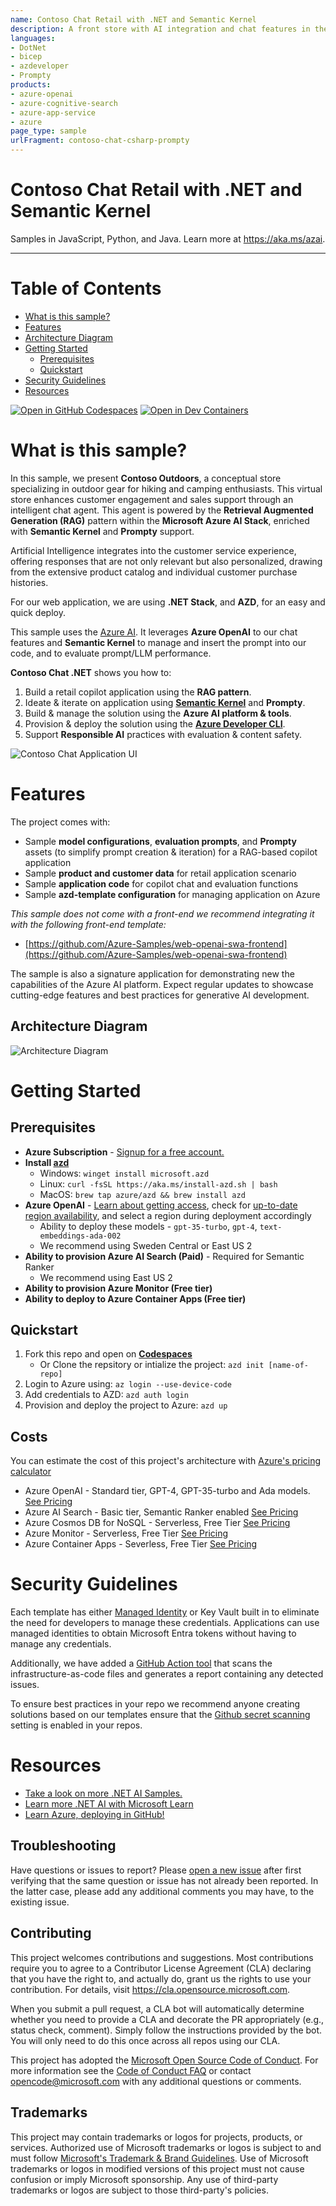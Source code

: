 ```yaml
---
name: Contoso Chat Retail with .NET and Semantic Kernel
description: A front store with AI integration and chat features in the Cloud
languages:
- DotNet
- bicep
- azdeveloper
- Prompty
products:
- azure-openai
- azure-cognitive-search
- azure-app-service
- azure
page_type: sample
urlFragment: contoso-chat-csharp-prompty
---
```


# Contoso Chat Retail with .NET and Semantic Kernel

Samples in JavaScript, Python, and Java. Learn more at https://aka.ms/azai.

---

# Table of Contents

- [What is this sample?](#what-is-this-sample)
- [Features](#features)
- [Architecture Diagram](#architecture-diagram)
- [Getting Started](#getting-started)
  - [Prerequisites](#prerequisites)
  - [Quickstart](#quickstart)
- [Security Guidelines](#security-guidelines)
- [Resources](#resources)

[![Open in GitHub Codespaces](https://img.shields.io/static/v1?style=for-the-badge&label=GitHub+Codespaces&message=Open&color=brightgreen&logo=github)](https://github.com/codespaces/new?hide_repo_select=true&ref=main&repo=599293758&machine=standardLinux32gb&devcontainer_path=.devcontainer%2Fdevcontainer.json&location=WestUs2)
[![Open in Dev Containers](https://img.shields.io/static/v1?style=for-the-badge&label=Dev%20Containers&message=Open&color=blue&logo=visualstudiocode)](https://vscode.dev/redirect?url=vscode://ms-vscode-remote.remote-containers/cloneInVolume?url=https://github.com/Azure-Samples/chat-rag-openai-csharp-prompty) 

# What is this sample?

In this sample, we present **Contoso Outdoors**, a conceptual store specializing in outdoor gear for hiking and camping enthusiasts. This virtual store enhances customer engagement and sales support through an intelligent chat agent. This agent is powered by the **Retrieval Augmented Generation (RAG)** pattern within the **Microsoft Azure AI Stack**, enriched with **Semantic Kernel** and **Prompty** support.

Artificial Intelligence integrates into the customer service experience, offering responses that are not only relevant but also personalized, drawing from the extensive product catalog and individual customer purchase histories.

For our web application, we are using **.NET Stack**, and **AZD**, for an easy and quick deploy.

This sample uses the [Azure AI](https://azure.microsoft.com/solutions/ai/). It leverages **Azure OpenAI** to our chat features and **Semantic Kernel** to manage and insert the prompt into our code, and to evaluate prompt/LLM performance.

**Contoso Chat .NET** shows you how to:

1. Build a retail copilot application using the **RAG pattern**.
2. Ideate & iterate on application using [**Semantic Kernel**](https://learn.microsoft.com/en-us/semantic-kernel/overview/?tabs=Csharp) and **Prompty**.
3. Build & manage the solution using the **Azure AI platform & tools**.
4. Provision & deploy the solution using the [**Azure Developer CLI**](https://learn.microsoft.com/en-us/azure/developer/azure-developer-cli/overview).
5. Support **Responsible AI** practices with evaluation & content safety.

![Contoso Chat Application UI](./data/images/00-app-scenario-ai.png)

# Features

The project comes with:

- Sample **model configurations**, **evaluation prompts**, and **Prompty** assets (to simplify prompt creation & iteration) for a RAG-based copilot application
- Sample **product and customer data** for retail application scenario
- Sample **application code** for copilot chat and evaluation functions
- Sample **azd-template configuration** for managing application on Azure

*This sample does not come with a front-end we recommend integrating it with the following front-end template:* 
- [https://github.com/Azure-Samples/web-openai-swa-frontend](https://github.com/Azure-Samples/web-openai-swa-frontend)

The sample is also a signature application for demonstrating new the capabilities of the Azure AI platform. Expect regular updates to showcase cutting-edge features and best practices for generative AI development. 

## Architecture Diagram
![Architecture Diagram](data/images/architecture-diagram-contoso-dotnet.png)

# Getting Started

## Prerequisites

- **Azure Subscription** - [Signup for a free account.](https://azure.microsoft.com/free/)
- **Install [azd](https://aka.ms/install-azd)**
    - Windows: `winget install microsoft.azd`
    - Linux: `curl -fsSL https://aka.ms/install-azd.sh | bash`
    - MacOS: `brew tap azure/azd && brew install azd`
- **Azure OpenAI** -  [Learn about getting access](https://learn.microsoft.com/en-us/legal/cognitive-services/openai/limited-access), check for [up-to-date region availability](https://learn.microsoft.com/azure/ai-services/openai/concepts/models#standard-deployment-model-availability), and select a region during deployment accordingly
    - Ability to deploy these models - `gpt-35-turbo`, `gpt-4`, `text-embeddings-ada-002`
    - We recommend using Sweden Central or East US 2
- **Ability to provision Azure AI Search (Paid)** - Required for Semantic Ranker
    - We recommend using East US 2    
- **Ability to provision Azure Monitor (Free tier)**
- **Ability to deploy to Azure Container Apps (Free tier)**


## Quickstart


1. Fork this repo and open on [**Codespaces**](https://github.com/codespaces/new?hide_repo_select=true&ref=main&repo=599293758&machine=standardLinux32gb&devcontainer_path=.devcontainer%2Fdevcontainer.json&location=WestUs)
    - Or Clone the repsitory or intialize the project: `azd init [name-of-repo]`
1. Login to Azure using: `az login --use-device-code`
1. Add credentials to AZD: `azd auth login`
1. Provision and deploy the project to Azure: `azd up`

## Costs
You can estimate the cost of this project's architecture with [Azure's pricing calculator](https://azure.microsoft.com/pricing/calculator/)

- Azure OpenAI - Standard tier, GPT-4, GPT-35-turbo and Ada models.  [See Pricing](https://azure.microsoft.com/pricing/details/cognitive-services/openai-service/)
- Azure AI Search - Basic tier, Semantic Ranker enabled [See Pricing](https://azure.microsoft.com/en-us/pricing/details/search/)
- Azure Cosmos DB for NoSQL - Serverless, Free Tier [See Pricing](https://azure.microsoft.com/en-us/pricing/details/cosmos-db/autoscale-provisioned/#pricing)
- Azure Monitor - Serverless, Free Tier [See Pricing](https://azure.microsoft.com/en-us/pricing/details/monitor/)
- Azure Container Apps - Severless, Free Tier [See Pricing](https://azure.microsoft.com/en-us/pricing/details/container-apps/)

# Security Guidelines

Each template has either [Managed Identity](https://learn.microsoft.com/en-us/entra/identity/managed-identities-azure-resources/overview) or Key Vault built in to eliminate the need for developers to manage these credentials. Applications can use managed identities to obtain Microsoft Entra tokens without having to manage any credentials. 

Additionally, we have added a [GitHub Action tool](https://github.com/microsoft/security-devops-action) that scans the infrastructure-as-code files and generates a report containing any detected issues. 

To ensure best practices in your repo we recommend anyone creating solutions based on our templates ensure that the [Github secret scanning](https://docs.github.com/en/code-security/secret-scanning/about-secret-scanning) setting is enabled in your repos.

# Resources

- [Take a look on more .NET AI Samples.](https://github.com/dotnet/ai-samples/)
- [Learn more .NET AI with Microsoft Learn](https://learn.microsoft.com/pt-pt/dotnet/azure/)
- [Learn Azure, deploying in GitHub!](https://github.com/Azure-Samples)

## Troubleshooting

Have questions or issues to report? Please [open a new issue](https://github.com/Azure-Samples/contoso-chat-csharp-prompty/issues) after first verifying that the same question or issue has not already been reported. In the latter case, please add any additional comments you may have, to the existing issue.


## Contributing

This project welcomes contributions and suggestions.  Most contributions require you to agree to a
Contributor License Agreement (CLA) declaring that you have the right to, and actually do, grant us
the rights to use your contribution. For details, visit https://cla.opensource.microsoft.com.

When you submit a pull request, a CLA bot will automatically determine whether you need to provide
a CLA and decorate the PR appropriately (e.g., status check, comment). Simply follow the instructions
provided by the bot. You will only need to do this once across all repos using our CLA.

This project has adopted the [Microsoft Open Source Code of Conduct](https://opensource.microsoft.com/codeofconduct/).
For more information see the [Code of Conduct FAQ](https://opensource.microsoft.com/codeofconduct/faq/) or
contact [opencode@microsoft.com](mailto:opencode@microsoft.com) with any additional questions or comments.

## Trademarks

This project may contain trademarks or logos for projects, products, or services. Authorized use of Microsoft 
trademarks or logos is subject to and must follow 
[Microsoft's Trademark & Brand Guidelines](https://www.microsoft.com/en-us/legal/intellectualproperty/trademarks/usage/general).
Use of Microsoft trademarks or logos in modified versions of this project must not cause confusion or imply Microsoft sponsorship.
Any use of third-party trademarks or logos are subject to those third-party's policies.
